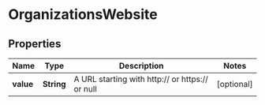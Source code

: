 # OrganizationsWebsite

## Properties
Name | Type | Description | Notes
------------ | ------------- | ------------- | -------------
**value** | **String** | A URL starting with http:// or https:// or null |  [optional]
